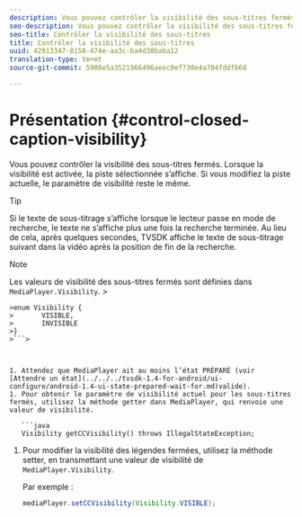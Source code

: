 ```yaml
---
description: Vous pouvez contrôler la visibilité des sous-titres fermés. Lorsque la visibilité est activée, la piste sélectionnée s’affiche. Si vous modifiez la piste actuelle, le paramètre de visibilité reste le même.
seo-description: Vous pouvez contrôler la visibilité des sous-titres fermés. Lorsque la visibilité est activée, la piste sélectionnée s’affiche. Si vous modifiez la piste actuelle, le paramètre de visibilité reste le même.
seo-title: Contrôler la visibilité des sous-titres
title: Contrôler la visibilité des sous-titres
uuid: 42913347-8158-474e-aa3c-ba4d38baba12
translation-type: tm+mt
source-git-commit: 5908e5a3521966496aeec0ef730e4a704fddfb68

---
```



# Présentation {#control-closed-caption-visibility}

Vous pouvez contrôler la visibilité des sous-titres fermés. Lorsque la visibilité est activée, la piste sélectionnée s’affiche. Si vous modifiez la piste actuelle, le paramètre de visibilité reste le même.

>[!TIP]
>
>Si le texte de sous-titrage s’affiche lorsque le lecteur passe en mode de recherche, le texte ne s’affiche plus une fois la recherche terminée. Au lieu de cela, après quelques secondes, TVSDK affiche le texte de sous-titrage suivant dans la vidéo après la position de fin de la recherche.

>[!NOTE]
>
>Les valeurs de visibilité des sous-titres fermés sont définies dans `MediaPlayer.Visibility`. >
>
```java>
>enum Visibility { 
>       VISIBLE,  
>       INVISIBLE 
>}
>```>



1. Attendez que MediaPlayer ait au moins l’état PRÉPARÉ (voir [Attendre un état](../../../tvsdk-1.4-for-android/ui-configure/android-1.4-ui-state-prepared-wait-for.md)valide).
1. Pour obtenir le paramètre de visibilité actuel pour les sous-titres fermés, utilisez la méthode getter dans MediaPlayer, qui renvoie une valeur de visibilité.

   ```java
   Visibility getCCVisibility() throws IllegalStateException;
   ```

1. Pour modifier la visibilité des légendes fermées, utilisez la méthode setter, en transmettant une valeur de visibilité de `MediaPlayer.Visibility`.

   Par exemple :

   ```java
   mediaPlayer.setCCVisibility(Visibility.VISIBLE);
   ```

